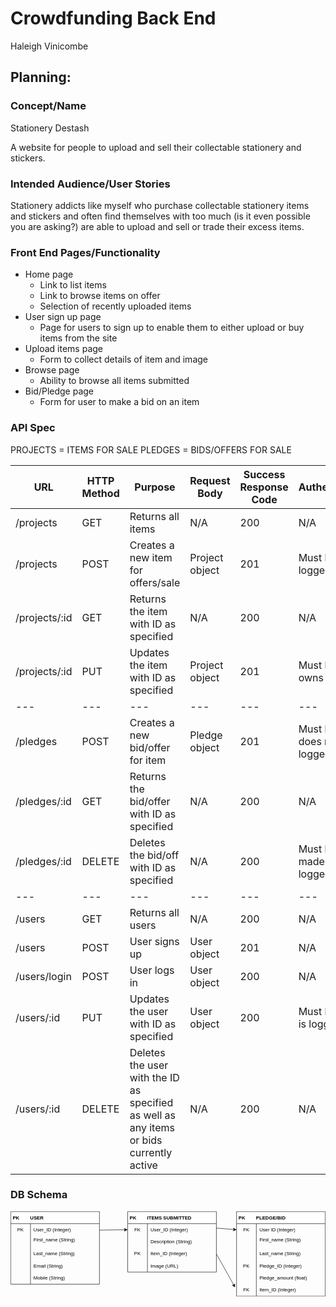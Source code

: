 # Crowdfunding Back End
Haleigh Vinicombe

## Planning:
### Concept/Name
Stationery Destash

A website for people to upload and sell their collectable stationery and stickers.

### Intended Audience/User Stories
Stationery addicts like myself who purchase collectable stationery items and stickers and often find themselves with too much (is it even possible you are asking?) are able to upload and sell or trade their excess items.

### Front End Pages/Functionality
- Home page
    - Link to list items
    - Link to browse items on offer
    - Selection of recently uploaded items
- User sign up page
    - Page for users to sign up to enable them to either upload or buy items from the site
- Upload items page
    - Form to collect details of item and image
- Browse page
    - Ability to browse all items submitted
-  Bid/Pledge page
    - Form for user to make a bid on an item 

### API Spec
PROJECTS = ITEMS FOR SALE
PLEDGES = BIDS/OFFERS FOR SALE

| URL | HTTP Method | Purpose | Request Body | Success Response Code | Authentication/Authorisation |
| --- | --- | --- | --- |--- |--- |
| /projects | GET | Returns all items | N/A | 200 | N/A |
| /projects | POST | Creates a new item for offers/sale | Project object | 201 | Must be an existing user and logged in |
| /projects/:id| GET | Returns the item with ID as specified | N/A | 200 | N/A |
| /projects/:id | PUT | Updates the item with ID as specified | Project object | 201 | Must be an existing user who owns item and logged in |
| --- | --- | --- | --- |--- |--- |
| /pledges | POST | Creates a new bid/offer for item | Pledge object | 201 | Must be an existing user who does not own the item and is logged in |
| /pledges/:id | GET | Returns the bid/offer with ID as specified | N/A | 200 | N/A |
| /pledges/:id | DELETE | Deletes the bid/off with ID as specified | N/A | 200 | Must be an existing user who made the bid/offer and is logged in |
| --- | --- | --- | --- |--- |--- |
| /users | GET | Returns all users | N/A | 200 | N/A |
| /users | POST | User signs up | User object | 201 | N/A |
| /users/login | POST | User logs in | User object | 200 | N/A |
| /users/:id | PUT | Updates the user with ID as specified | User object | 200 | Must be an existing user who is logged in or admin |
| /users/:id | DELETE | Deletes the user with the ID as specified as well as any items or bids currently active | N/A | 200 | N/A | Must be an existing user who is logged in or admin

### DB Schema
<svg xmlns="http://www.w3.org/2000/svg" xmlns:xlink="http://www.w3.org/1999/xlink" version="1.1" width="781px" viewBox="-0.5 -0.5 781 211" content="&lt;mxfile&gt;&lt;diagram id=&quot;IVtuo72F_EU9COy_PHYX&quot; name=&quot;Page-1&quot;&gt;&lt;mxGraphModel dx=&quot;1073&quot; dy=&quot;483&quot; grid=&quot;1&quot; gridSize=&quot;10&quot; guides=&quot;1&quot; tooltips=&quot;1&quot; connect=&quot;1&quot; arrows=&quot;1&quot; fold=&quot;1&quot; page=&quot;1&quot; pageScale=&quot;1&quot; pageWidth=&quot;827&quot; pageHeight=&quot;1169&quot; math=&quot;0&quot; shadow=&quot;0&quot;&gt;&lt;root&gt;&lt;mxCell id=&quot;0&quot;/&gt;&lt;mxCell id=&quot;1&quot; parent=&quot;0&quot;/&gt;&lt;mxCell id=&quot;23&quot; value=&quot; PK        ITEMS SUBMITTED&quot; style=&quot;shape=table;startSize=30;container=1;collapsible=0;childLayout=tableLayout;fixedRows=1;rowLines=0;fontStyle=1;align=left;&quot; parent=&quot;1&quot; vertex=&quot;1&quot;&gt;&lt;mxGeometry x=&quot;320&quot; y=&quot;590&quot; width=&quot;220&quot; height=&quot;150&quot; as=&quot;geometry&quot;/&gt;&lt;/mxCell&gt;&lt;mxCell id=&quot;24&quot; value=&quot;&quot; style=&quot;shape=tableRow;horizontal=0;startSize=0;swimlaneHead=0;swimlaneBody=0;top=0;left=0;bottom=0;right=0;collapsible=0;dropTarget=0;fillColor=none;points=[[0,0.5],[1,0.5]];portConstraint=eastwest;&quot; parent=&quot;23&quot; vertex=&quot;1&quot;&gt;&lt;mxGeometry y=&quot;30&quot; width=&quot;220&quot; height=&quot;30&quot; as=&quot;geometry&quot;/&gt;&lt;/mxCell&gt;&lt;mxCell id=&quot;25&quot; value=&quot;FK&quot; style=&quot;shape=partialRectangle;html=1;whiteSpace=wrap;connectable=0;fillColor=none;top=0;left=0;bottom=0;right=0;overflow=hidden;pointerEvents=1;&quot; parent=&quot;24&quot; vertex=&quot;1&quot;&gt;&lt;mxGeometry width=&quot;49&quot; height=&quot;30&quot; as=&quot;geometry&quot;&gt;&lt;mxRectangle width=&quot;49&quot; height=&quot;30&quot; as=&quot;alternateBounds&quot;/&gt;&lt;/mxGeometry&gt;&lt;/mxCell&gt;&lt;mxCell id=&quot;26&quot; value=&quot;User_ID (Integer)&quot; style=&quot;shape=partialRectangle;html=1;whiteSpace=wrap;connectable=0;fillColor=none;top=0;left=0;bottom=0;right=0;align=left;spacingLeft=6;overflow=hidden;&quot; parent=&quot;24&quot; vertex=&quot;1&quot;&gt;&lt;mxGeometry x=&quot;49&quot; width=&quot;171&quot; height=&quot;30&quot; as=&quot;geometry&quot;&gt;&lt;mxRectangle width=&quot;171&quot; height=&quot;30&quot; as=&quot;alternateBounds&quot;/&gt;&lt;/mxGeometry&gt;&lt;/mxCell&gt;&lt;mxCell id=&quot;27&quot; value=&quot;&quot; style=&quot;shape=tableRow;horizontal=0;startSize=0;swimlaneHead=0;swimlaneBody=0;top=0;left=0;bottom=0;right=0;collapsible=0;dropTarget=0;fillColor=none;points=[[0,0.5],[1,0.5]];portConstraint=eastwest;&quot; parent=&quot;23&quot; vertex=&quot;1&quot;&gt;&lt;mxGeometry y=&quot;60&quot; width=&quot;220&quot; height=&quot;30&quot; as=&quot;geometry&quot;/&gt;&lt;/mxCell&gt;&lt;mxCell id=&quot;28&quot; value=&quot;&quot; style=&quot;shape=partialRectangle;html=1;whiteSpace=wrap;connectable=0;fillColor=none;top=0;left=0;bottom=0;right=0;overflow=hidden;&quot; parent=&quot;27&quot; vertex=&quot;1&quot;&gt;&lt;mxGeometry width=&quot;49&quot; height=&quot;30&quot; as=&quot;geometry&quot;&gt;&lt;mxRectangle width=&quot;49&quot; height=&quot;30&quot; as=&quot;alternateBounds&quot;/&gt;&lt;/mxGeometry&gt;&lt;/mxCell&gt;&lt;mxCell id=&quot;29&quot; value=&quot;Description (String)&quot; style=&quot;shape=partialRectangle;html=1;whiteSpace=wrap;connectable=0;fillColor=none;top=0;left=0;bottom=0;right=0;align=left;spacingLeft=6;overflow=hidden;&quot; parent=&quot;27&quot; vertex=&quot;1&quot;&gt;&lt;mxGeometry x=&quot;49&quot; width=&quot;171&quot; height=&quot;30&quot; as=&quot;geometry&quot;&gt;&lt;mxRectangle width=&quot;171&quot; height=&quot;30&quot; as=&quot;alternateBounds&quot;/&gt;&lt;/mxGeometry&gt;&lt;/mxCell&gt;&lt;mxCell id=&quot;30&quot; value=&quot;&quot; style=&quot;shape=tableRow;horizontal=0;startSize=0;swimlaneHead=0;swimlaneBody=0;top=0;left=0;bottom=0;right=0;collapsible=0;dropTarget=0;fillColor=none;points=[[0,0.5],[1,0.5]];portConstraint=eastwest;&quot; parent=&quot;23&quot; vertex=&quot;1&quot;&gt;&lt;mxGeometry y=&quot;90&quot; width=&quot;220&quot; height=&quot;30&quot; as=&quot;geometry&quot;/&gt;&lt;/mxCell&gt;&lt;mxCell id=&quot;31&quot; value=&quot;PK&quot; style=&quot;shape=partialRectangle;html=1;whiteSpace=wrap;connectable=0;fillColor=none;top=0;left=0;bottom=0;right=0;overflow=hidden;&quot; parent=&quot;30&quot; vertex=&quot;1&quot;&gt;&lt;mxGeometry width=&quot;49&quot; height=&quot;30&quot; as=&quot;geometry&quot;&gt;&lt;mxRectangle width=&quot;49&quot; height=&quot;30&quot; as=&quot;alternateBounds&quot;/&gt;&lt;/mxGeometry&gt;&lt;/mxCell&gt;&lt;mxCell id=&quot;32&quot; value=&quot;Item_ID (Integer)&quot; style=&quot;shape=partialRectangle;html=1;whiteSpace=wrap;connectable=0;fillColor=none;top=0;left=0;bottom=0;right=0;align=left;spacingLeft=6;overflow=hidden;&quot; parent=&quot;30&quot; vertex=&quot;1&quot;&gt;&lt;mxGeometry x=&quot;49&quot; width=&quot;171&quot; height=&quot;30&quot; as=&quot;geometry&quot;&gt;&lt;mxRectangle width=&quot;171&quot; height=&quot;30&quot; as=&quot;alternateBounds&quot;/&gt;&lt;/mxGeometry&gt;&lt;/mxCell&gt;&lt;mxCell id=&quot;33&quot; style=&quot;shape=tableRow;horizontal=0;startSize=0;swimlaneHead=0;swimlaneBody=0;top=0;left=0;bottom=0;right=0;collapsible=0;dropTarget=0;fillColor=none;points=[[0,0.5],[1,0.5]];portConstraint=eastwest;&quot; parent=&quot;23&quot; vertex=&quot;1&quot;&gt;&lt;mxGeometry y=&quot;120&quot; width=&quot;220&quot; height=&quot;30&quot; as=&quot;geometry&quot;/&gt;&lt;/mxCell&gt;&lt;mxCell id=&quot;34&quot; style=&quot;shape=partialRectangle;html=1;whiteSpace=wrap;connectable=0;fillColor=none;top=0;left=0;bottom=0;right=0;overflow=hidden;&quot; parent=&quot;33&quot; vertex=&quot;1&quot;&gt;&lt;mxGeometry width=&quot;49&quot; height=&quot;30&quot; as=&quot;geometry&quot;&gt;&lt;mxRectangle width=&quot;49&quot; height=&quot;30&quot; as=&quot;alternateBounds&quot;/&gt;&lt;/mxGeometry&gt;&lt;/mxCell&gt;&lt;mxCell id=&quot;35&quot; value=&quot;Image (URL)&quot; style=&quot;shape=partialRectangle;html=1;whiteSpace=wrap;connectable=0;fillColor=none;top=0;left=0;bottom=0;right=0;align=left;spacingLeft=6;overflow=hidden;&quot; parent=&quot;33&quot; vertex=&quot;1&quot;&gt;&lt;mxGeometry x=&quot;49&quot; width=&quot;171&quot; height=&quot;30&quot; as=&quot;geometry&quot;&gt;&lt;mxRectangle width=&quot;171&quot; height=&quot;30&quot; as=&quot;alternateBounds&quot;/&gt;&lt;/mxGeometry&gt;&lt;/mxCell&gt;&lt;mxCell id=&quot;39&quot; value=&quot; PK        USER&quot; style=&quot;shape=table;startSize=30;container=1;collapsible=0;childLayout=tableLayout;fixedRows=1;rowLines=0;fontStyle=1;align=left;&quot; parent=&quot;1&quot; vertex=&quot;1&quot;&gt;&lt;mxGeometry x=&quot;30&quot; y=&quot;590&quot; width=&quot;220&quot; height=&quot;180&quot; as=&quot;geometry&quot;/&gt;&lt;/mxCell&gt;&lt;mxCell id=&quot;40&quot; value=&quot;&quot; style=&quot;shape=tableRow;horizontal=0;startSize=0;swimlaneHead=0;swimlaneBody=0;top=0;left=0;bottom=0;right=0;collapsible=0;dropTarget=0;fillColor=none;points=[[0,0.5],[1,0.5]];portConstraint=eastwest;&quot; parent=&quot;39&quot; vertex=&quot;1&quot;&gt;&lt;mxGeometry y=&quot;30&quot; width=&quot;220&quot; height=&quot;30&quot; as=&quot;geometry&quot;/&gt;&lt;/mxCell&gt;&lt;mxCell id=&quot;41&quot; value=&quot;PK&quot; style=&quot;shape=partialRectangle;html=1;whiteSpace=wrap;connectable=0;fillColor=none;top=0;left=0;bottom=0;right=0;overflow=hidden;pointerEvents=1;&quot; parent=&quot;40&quot; vertex=&quot;1&quot;&gt;&lt;mxGeometry width=&quot;49&quot; height=&quot;30&quot; as=&quot;geometry&quot;&gt;&lt;mxRectangle width=&quot;49&quot; height=&quot;30&quot; as=&quot;alternateBounds&quot;/&gt;&lt;/mxGeometry&gt;&lt;/mxCell&gt;&lt;mxCell id=&quot;42&quot; value=&quot;User_ID (Integer)&quot; style=&quot;shape=partialRectangle;html=1;whiteSpace=wrap;connectable=0;fillColor=none;top=0;left=0;bottom=0;right=0;align=left;spacingLeft=6;overflow=hidden;&quot; parent=&quot;40&quot; vertex=&quot;1&quot;&gt;&lt;mxGeometry x=&quot;49&quot; width=&quot;171&quot; height=&quot;30&quot; as=&quot;geometry&quot;&gt;&lt;mxRectangle width=&quot;171&quot; height=&quot;30&quot; as=&quot;alternateBounds&quot;/&gt;&lt;/mxGeometry&gt;&lt;/mxCell&gt;&lt;mxCell id=&quot;43&quot; value=&quot;&quot; style=&quot;shape=tableRow;horizontal=0;startSize=0;swimlaneHead=0;swimlaneBody=0;top=0;left=0;bottom=0;right=0;collapsible=0;dropTarget=0;fillColor=none;points=[[0,0.5],[1,0.5]];portConstraint=eastwest;&quot; parent=&quot;39&quot; vertex=&quot;1&quot;&gt;&lt;mxGeometry y=&quot;60&quot; width=&quot;220&quot; height=&quot;30&quot; as=&quot;geometry&quot;/&gt;&lt;/mxCell&gt;&lt;mxCell id=&quot;44&quot; value=&quot;&quot; style=&quot;shape=partialRectangle;html=1;whiteSpace=wrap;connectable=0;fillColor=none;top=0;left=0;bottom=0;right=0;overflow=hidden;&quot; parent=&quot;43&quot; vertex=&quot;1&quot;&gt;&lt;mxGeometry width=&quot;49&quot; height=&quot;30&quot; as=&quot;geometry&quot;&gt;&lt;mxRectangle width=&quot;49&quot; height=&quot;30&quot; as=&quot;alternateBounds&quot;/&gt;&lt;/mxGeometry&gt;&lt;/mxCell&gt;&lt;mxCell id=&quot;45&quot; value=&quot;First_name (String)&amp;lt;span style=&amp;quot;white-space: pre;&amp;quot;&amp;gt;&amp;#9;&amp;lt;/span&amp;gt;&amp;lt;span style=&amp;quot;white-space: pre;&amp;quot;&amp;gt;&amp;#9;&amp;lt;span style=&amp;quot;white-space: pre;&amp;quot;&amp;gt;&amp;#9;&amp;lt;/span&amp;gt;&amp;lt;/span&amp;gt;&quot; style=&quot;shape=partialRectangle;html=1;whiteSpace=wrap;connectable=0;fillColor=none;top=0;left=0;bottom=0;right=0;align=left;spacingLeft=6;overflow=hidden;&quot; parent=&quot;43&quot; vertex=&quot;1&quot;&gt;&lt;mxGeometry x=&quot;49&quot; width=&quot;171&quot; height=&quot;30&quot; as=&quot;geometry&quot;&gt;&lt;mxRectangle width=&quot;171&quot; height=&quot;30&quot; as=&quot;alternateBounds&quot;/&gt;&lt;/mxGeometry&gt;&lt;/mxCell&gt;&lt;mxCell id=&quot;46&quot; value=&quot;&quot; style=&quot;shape=tableRow;horizontal=0;startSize=0;swimlaneHead=0;swimlaneBody=0;top=0;left=0;bottom=0;right=0;collapsible=0;dropTarget=0;fillColor=none;points=[[0,0.5],[1,0.5]];portConstraint=eastwest;&quot; parent=&quot;39&quot; vertex=&quot;1&quot;&gt;&lt;mxGeometry y=&quot;90&quot; width=&quot;220&quot; height=&quot;30&quot; as=&quot;geometry&quot;/&gt;&lt;/mxCell&gt;&lt;mxCell id=&quot;47&quot; value=&quot;&quot; style=&quot;shape=partialRectangle;html=1;whiteSpace=wrap;connectable=0;fillColor=none;top=0;left=0;bottom=0;right=0;overflow=hidden;&quot; parent=&quot;46&quot; vertex=&quot;1&quot;&gt;&lt;mxGeometry width=&quot;49&quot; height=&quot;30&quot; as=&quot;geometry&quot;&gt;&lt;mxRectangle width=&quot;49&quot; height=&quot;30&quot; as=&quot;alternateBounds&quot;/&gt;&lt;/mxGeometry&gt;&lt;/mxCell&gt;&lt;mxCell id=&quot;48&quot; value=&quot;Last_name (String)&amp;lt;span style=&amp;quot;white-space: pre;&amp;quot;&amp;gt;&amp;#9;&amp;lt;/span&amp;gt;&quot; style=&quot;shape=partialRectangle;html=1;whiteSpace=wrap;connectable=0;fillColor=none;top=0;left=0;bottom=0;right=0;align=left;spacingLeft=6;overflow=hidden;&quot; parent=&quot;46&quot; vertex=&quot;1&quot;&gt;&lt;mxGeometry x=&quot;49&quot; width=&quot;171&quot; height=&quot;30&quot; as=&quot;geometry&quot;&gt;&lt;mxRectangle width=&quot;171&quot; height=&quot;30&quot; as=&quot;alternateBounds&quot;/&gt;&lt;/mxGeometry&gt;&lt;/mxCell&gt;&lt;mxCell id=&quot;49&quot; style=&quot;shape=tableRow;horizontal=0;startSize=0;swimlaneHead=0;swimlaneBody=0;top=0;left=0;bottom=0;right=0;collapsible=0;dropTarget=0;fillColor=none;points=[[0,0.5],[1,0.5]];portConstraint=eastwest;&quot; parent=&quot;39&quot; vertex=&quot;1&quot;&gt;&lt;mxGeometry y=&quot;120&quot; width=&quot;220&quot; height=&quot;30&quot; as=&quot;geometry&quot;/&gt;&lt;/mxCell&gt;&lt;mxCell id=&quot;50&quot; style=&quot;shape=partialRectangle;html=1;whiteSpace=wrap;connectable=0;fillColor=none;top=0;left=0;bottom=0;right=0;overflow=hidden;&quot; parent=&quot;49&quot; vertex=&quot;1&quot;&gt;&lt;mxGeometry width=&quot;49&quot; height=&quot;30&quot; as=&quot;geometry&quot;&gt;&lt;mxRectangle width=&quot;49&quot; height=&quot;30&quot; as=&quot;alternateBounds&quot;/&gt;&lt;/mxGeometry&gt;&lt;/mxCell&gt;&lt;mxCell id=&quot;51&quot; value=&quot;Email (String)&quot; style=&quot;shape=partialRectangle;html=1;whiteSpace=wrap;connectable=0;fillColor=none;top=0;left=0;bottom=0;right=0;align=left;spacingLeft=6;overflow=hidden;&quot; parent=&quot;49&quot; vertex=&quot;1&quot;&gt;&lt;mxGeometry x=&quot;49&quot; width=&quot;171&quot; height=&quot;30&quot; as=&quot;geometry&quot;&gt;&lt;mxRectangle width=&quot;171&quot; height=&quot;30&quot; as=&quot;alternateBounds&quot;/&gt;&lt;/mxGeometry&gt;&lt;/mxCell&gt;&lt;mxCell id=&quot;52&quot; style=&quot;shape=tableRow;horizontal=0;startSize=0;swimlaneHead=0;swimlaneBody=0;top=0;left=0;bottom=0;right=0;collapsible=0;dropTarget=0;fillColor=none;points=[[0,0.5],[1,0.5]];portConstraint=eastwest;&quot; parent=&quot;39&quot; vertex=&quot;1&quot;&gt;&lt;mxGeometry y=&quot;150&quot; width=&quot;220&quot; height=&quot;30&quot; as=&quot;geometry&quot;/&gt;&lt;/mxCell&gt;&lt;mxCell id=&quot;53&quot; style=&quot;shape=partialRectangle;html=1;whiteSpace=wrap;connectable=0;fillColor=none;top=0;left=0;bottom=0;right=0;overflow=hidden;&quot; parent=&quot;52&quot; vertex=&quot;1&quot;&gt;&lt;mxGeometry width=&quot;49&quot; height=&quot;30&quot; as=&quot;geometry&quot;&gt;&lt;mxRectangle width=&quot;49&quot; height=&quot;30&quot; as=&quot;alternateBounds&quot;/&gt;&lt;/mxGeometry&gt;&lt;/mxCell&gt;&lt;mxCell id=&quot;54&quot; value=&quot;Mobile (String)&quot; style=&quot;shape=partialRectangle;html=1;whiteSpace=wrap;connectable=0;fillColor=none;top=0;left=0;bottom=0;right=0;align=left;spacingLeft=6;overflow=hidden;&quot; parent=&quot;52&quot; vertex=&quot;1&quot;&gt;&lt;mxGeometry x=&quot;49&quot; width=&quot;171&quot; height=&quot;30&quot; as=&quot;geometry&quot;&gt;&lt;mxRectangle width=&quot;171&quot; height=&quot;30&quot; as=&quot;alternateBounds&quot;/&gt;&lt;/mxGeometry&gt;&lt;/mxCell&gt;&lt;mxCell id=&quot;58&quot; value=&quot; PK        PLEDGE/BID&quot; style=&quot;shape=table;startSize=30;container=1;collapsible=0;childLayout=tableLayout;fixedRows=1;rowLines=0;fontStyle=1;align=left;&quot; parent=&quot;1&quot; vertex=&quot;1&quot;&gt;&lt;mxGeometry x=&quot;590&quot; y=&quot;590&quot; width=&quot;220&quot; height=&quot;210&quot; as=&quot;geometry&quot;/&gt;&lt;/mxCell&gt;&lt;mxCell id=&quot;59&quot; value=&quot;&quot; style=&quot;shape=tableRow;horizontal=0;startSize=0;swimlaneHead=0;swimlaneBody=0;top=0;left=0;bottom=0;right=0;collapsible=0;dropTarget=0;fillColor=none;points=[[0,0.5],[1,0.5]];portConstraint=eastwest;&quot; parent=&quot;58&quot; vertex=&quot;1&quot;&gt;&lt;mxGeometry y=&quot;30&quot; width=&quot;220&quot; height=&quot;30&quot; as=&quot;geometry&quot;/&gt;&lt;/mxCell&gt;&lt;mxCell id=&quot;60&quot; value=&quot;FK&quot; style=&quot;shape=partialRectangle;html=1;whiteSpace=wrap;connectable=0;fillColor=none;top=0;left=0;bottom=0;right=0;overflow=hidden;pointerEvents=1;&quot; parent=&quot;59&quot; vertex=&quot;1&quot;&gt;&lt;mxGeometry width=&quot;49&quot; height=&quot;30&quot; as=&quot;geometry&quot;&gt;&lt;mxRectangle width=&quot;49&quot; height=&quot;30&quot; as=&quot;alternateBounds&quot;/&gt;&lt;/mxGeometry&gt;&lt;/mxCell&gt;&lt;mxCell id=&quot;61&quot; value=&quot;User ID (Integer)&quot; style=&quot;shape=partialRectangle;html=1;whiteSpace=wrap;connectable=0;fillColor=none;top=0;left=0;bottom=0;right=0;align=left;spacingLeft=6;overflow=hidden;&quot; parent=&quot;59&quot; vertex=&quot;1&quot;&gt;&lt;mxGeometry x=&quot;49&quot; width=&quot;171&quot; height=&quot;30&quot; as=&quot;geometry&quot;&gt;&lt;mxRectangle width=&quot;171&quot; height=&quot;30&quot; as=&quot;alternateBounds&quot;/&gt;&lt;/mxGeometry&gt;&lt;/mxCell&gt;&lt;mxCell id=&quot;62&quot; value=&quot;&quot; style=&quot;shape=tableRow;horizontal=0;startSize=0;swimlaneHead=0;swimlaneBody=0;top=0;left=0;bottom=0;right=0;collapsible=0;dropTarget=0;fillColor=none;points=[[0,0.5],[1,0.5]];portConstraint=eastwest;&quot; parent=&quot;58&quot; vertex=&quot;1&quot;&gt;&lt;mxGeometry y=&quot;60&quot; width=&quot;220&quot; height=&quot;30&quot; as=&quot;geometry&quot;/&gt;&lt;/mxCell&gt;&lt;mxCell id=&quot;63&quot; value=&quot;&quot; style=&quot;shape=partialRectangle;html=1;whiteSpace=wrap;connectable=0;fillColor=none;top=0;left=0;bottom=0;right=0;overflow=hidden;&quot; parent=&quot;62&quot; vertex=&quot;1&quot;&gt;&lt;mxGeometry width=&quot;49&quot; height=&quot;30&quot; as=&quot;geometry&quot;&gt;&lt;mxRectangle width=&quot;49&quot; height=&quot;30&quot; as=&quot;alternateBounds&quot;/&gt;&lt;/mxGeometry&gt;&lt;/mxCell&gt;&lt;mxCell id=&quot;64&quot; value=&quot;First_name (String)&amp;lt;span style=&amp;quot;white-space: pre;&amp;quot;&amp;gt;&amp;#9;&amp;lt;/span&amp;gt;&amp;lt;span style=&amp;quot;white-space: pre;&amp;quot;&amp;gt;&amp;#9;&amp;lt;span style=&amp;quot;white-space: pre;&amp;quot;&amp;gt;&amp;#9;&amp;lt;/span&amp;gt;&amp;lt;/span&amp;gt;&quot; style=&quot;shape=partialRectangle;html=1;whiteSpace=wrap;connectable=0;fillColor=none;top=0;left=0;bottom=0;right=0;align=left;spacingLeft=6;overflow=hidden;&quot; parent=&quot;62&quot; vertex=&quot;1&quot;&gt;&lt;mxGeometry x=&quot;49&quot; width=&quot;171&quot; height=&quot;30&quot; as=&quot;geometry&quot;&gt;&lt;mxRectangle width=&quot;171&quot; height=&quot;30&quot; as=&quot;alternateBounds&quot;/&gt;&lt;/mxGeometry&gt;&lt;/mxCell&gt;&lt;mxCell id=&quot;65&quot; value=&quot;&quot; style=&quot;shape=tableRow;horizontal=0;startSize=0;swimlaneHead=0;swimlaneBody=0;top=0;left=0;bottom=0;right=0;collapsible=0;dropTarget=0;fillColor=none;points=[[0,0.5],[1,0.5]];portConstraint=eastwest;&quot; parent=&quot;58&quot; vertex=&quot;1&quot;&gt;&lt;mxGeometry y=&quot;90&quot; width=&quot;220&quot; height=&quot;30&quot; as=&quot;geometry&quot;/&gt;&lt;/mxCell&gt;&lt;mxCell id=&quot;66&quot; value=&quot;&quot; style=&quot;shape=partialRectangle;html=1;whiteSpace=wrap;connectable=0;fillColor=none;top=0;left=0;bottom=0;right=0;overflow=hidden;&quot; parent=&quot;65&quot; vertex=&quot;1&quot;&gt;&lt;mxGeometry width=&quot;49&quot; height=&quot;30&quot; as=&quot;geometry&quot;&gt;&lt;mxRectangle width=&quot;49&quot; height=&quot;30&quot; as=&quot;alternateBounds&quot;/&gt;&lt;/mxGeometry&gt;&lt;/mxCell&gt;&lt;mxCell id=&quot;67&quot; value=&quot;Last_name (String)&amp;lt;span style=&amp;quot;white-space: pre;&amp;quot;&amp;gt;&amp;#9;&amp;lt;/span&amp;gt;&quot; style=&quot;shape=partialRectangle;html=1;whiteSpace=wrap;connectable=0;fillColor=none;top=0;left=0;bottom=0;right=0;align=left;spacingLeft=6;overflow=hidden;&quot; parent=&quot;65&quot; vertex=&quot;1&quot;&gt;&lt;mxGeometry x=&quot;49&quot; width=&quot;171&quot; height=&quot;30&quot; as=&quot;geometry&quot;&gt;&lt;mxRectangle width=&quot;171&quot; height=&quot;30&quot; as=&quot;alternateBounds&quot;/&gt;&lt;/mxGeometry&gt;&lt;/mxCell&gt;&lt;mxCell id=&quot;68&quot; style=&quot;shape=tableRow;horizontal=0;startSize=0;swimlaneHead=0;swimlaneBody=0;top=0;left=0;bottom=0;right=0;collapsible=0;dropTarget=0;fillColor=none;points=[[0,0.5],[1,0.5]];portConstraint=eastwest;&quot; parent=&quot;58&quot; vertex=&quot;1&quot;&gt;&lt;mxGeometry y=&quot;120&quot; width=&quot;220&quot; height=&quot;30&quot; as=&quot;geometry&quot;/&gt;&lt;/mxCell&gt;&lt;mxCell id=&quot;69&quot; value=&quot;PK&quot; style=&quot;shape=partialRectangle;html=1;whiteSpace=wrap;connectable=0;fillColor=none;top=0;left=0;bottom=0;right=0;overflow=hidden;&quot; parent=&quot;68&quot; vertex=&quot;1&quot;&gt;&lt;mxGeometry width=&quot;49&quot; height=&quot;30&quot; as=&quot;geometry&quot;&gt;&lt;mxRectangle width=&quot;49&quot; height=&quot;30&quot; as=&quot;alternateBounds&quot;/&gt;&lt;/mxGeometry&gt;&lt;/mxCell&gt;&lt;mxCell id=&quot;70&quot; value=&quot;Pledge_ID (Integer)&quot; style=&quot;shape=partialRectangle;html=1;whiteSpace=wrap;connectable=0;fillColor=none;top=0;left=0;bottom=0;right=0;align=left;spacingLeft=6;overflow=hidden;&quot; parent=&quot;68&quot; vertex=&quot;1&quot;&gt;&lt;mxGeometry x=&quot;49&quot; width=&quot;171&quot; height=&quot;30&quot; as=&quot;geometry&quot;&gt;&lt;mxRectangle width=&quot;171&quot; height=&quot;30&quot; as=&quot;alternateBounds&quot;/&gt;&lt;/mxGeometry&gt;&lt;/mxCell&gt;&lt;mxCell id=&quot;71&quot; style=&quot;shape=tableRow;horizontal=0;startSize=0;swimlaneHead=0;swimlaneBody=0;top=0;left=0;bottom=0;right=0;collapsible=0;dropTarget=0;fillColor=none;points=[[0,0.5],[1,0.5]];portConstraint=eastwest;&quot; parent=&quot;58&quot; vertex=&quot;1&quot;&gt;&lt;mxGeometry y=&quot;150&quot; width=&quot;220&quot; height=&quot;30&quot; as=&quot;geometry&quot;/&gt;&lt;/mxCell&gt;&lt;mxCell id=&quot;72&quot; style=&quot;shape=partialRectangle;html=1;whiteSpace=wrap;connectable=0;fillColor=none;top=0;left=0;bottom=0;right=0;overflow=hidden;&quot; parent=&quot;71&quot; vertex=&quot;1&quot;&gt;&lt;mxGeometry width=&quot;49&quot; height=&quot;30&quot; as=&quot;geometry&quot;&gt;&lt;mxRectangle width=&quot;49&quot; height=&quot;30&quot; as=&quot;alternateBounds&quot;/&gt;&lt;/mxGeometry&gt;&lt;/mxCell&gt;&lt;mxCell id=&quot;73&quot; value=&quot;Pledge_amount (float)&quot; style=&quot;shape=partialRectangle;html=1;whiteSpace=wrap;connectable=0;fillColor=none;top=0;left=0;bottom=0;right=0;align=left;spacingLeft=6;overflow=hidden;&quot; parent=&quot;71&quot; vertex=&quot;1&quot;&gt;&lt;mxGeometry x=&quot;49&quot; width=&quot;171&quot; height=&quot;30&quot; as=&quot;geometry&quot;&gt;&lt;mxRectangle width=&quot;171&quot; height=&quot;30&quot; as=&quot;alternateBounds&quot;/&gt;&lt;/mxGeometry&gt;&lt;/mxCell&gt;&lt;mxCell id=&quot;74&quot; style=&quot;shape=tableRow;horizontal=0;startSize=0;swimlaneHead=0;swimlaneBody=0;top=0;left=0;bottom=0;right=0;collapsible=0;dropTarget=0;fillColor=none;points=[[0,0.5],[1,0.5]];portConstraint=eastwest;&quot; parent=&quot;58&quot; vertex=&quot;1&quot;&gt;&lt;mxGeometry y=&quot;180&quot; width=&quot;220&quot; height=&quot;30&quot; as=&quot;geometry&quot;/&gt;&lt;/mxCell&gt;&lt;mxCell id=&quot;75&quot; value=&quot;FK&quot; style=&quot;shape=partialRectangle;html=1;whiteSpace=wrap;connectable=0;fillColor=none;top=0;left=0;bottom=0;right=0;overflow=hidden;&quot; parent=&quot;74&quot; vertex=&quot;1&quot;&gt;&lt;mxGeometry width=&quot;49&quot; height=&quot;30&quot; as=&quot;geometry&quot;&gt;&lt;mxRectangle width=&quot;49&quot; height=&quot;30&quot; as=&quot;alternateBounds&quot;/&gt;&lt;/mxGeometry&gt;&lt;/mxCell&gt;&lt;mxCell id=&quot;76&quot; value=&quot;Item_ID (Integer)&quot; style=&quot;shape=partialRectangle;html=1;whiteSpace=wrap;connectable=0;fillColor=none;top=0;left=0;bottom=0;right=0;align=left;spacingLeft=6;overflow=hidden;&quot; parent=&quot;74&quot; vertex=&quot;1&quot;&gt;&lt;mxGeometry x=&quot;49&quot; width=&quot;171&quot; height=&quot;30&quot; as=&quot;geometry&quot;&gt;&lt;mxRectangle width=&quot;171&quot; height=&quot;30&quot; as=&quot;alternateBounds&quot;/&gt;&lt;/mxGeometry&gt;&lt;/mxCell&gt;&lt;mxCell id=&quot;77&quot; value=&quot;&quot; style=&quot;endArrow=classic;html=1;entryX=0;entryY=0.5;entryDx=0;entryDy=0;&quot; parent=&quot;1&quot; target=&quot;24&quot; edge=&quot;1&quot;&gt;&lt;mxGeometry width=&quot;50&quot; height=&quot;50&quot; relative=&quot;1&quot; as=&quot;geometry&quot;&gt;&lt;mxPoint x=&quot;250&quot; y=&quot;636&quot; as=&quot;sourcePoint&quot;/&gt;&lt;mxPoint x=&quot;310&quot; y=&quot;636&quot; as=&quot;targetPoint&quot;/&gt;&lt;/mxGeometry&gt;&lt;/mxCell&gt;&lt;mxCell id=&quot;80&quot; value=&quot;&quot; style=&quot;endArrow=classic;html=1;entryX=0;entryY=0.5;entryDx=0;entryDy=0;&quot; parent=&quot;1&quot; target=&quot;59&quot; edge=&quot;1&quot;&gt;&lt;mxGeometry width=&quot;50&quot; height=&quot;50&quot; relative=&quot;1&quot; as=&quot;geometry&quot;&gt;&lt;mxPoint x=&quot;540&quot; y=&quot;631&quot; as=&quot;sourcePoint&quot;/&gt;&lt;mxPoint x=&quot;580&quot; y=&quot;630&quot; as=&quot;targetPoint&quot;/&gt;&lt;/mxGeometry&gt;&lt;/mxCell&gt;&lt;mxCell id=&quot;82&quot; value=&quot;&quot; style=&quot;endArrow=classic;html=1;exitX=1;exitY=0.5;exitDx=0;exitDy=0;entryX=-0.017;entryY=0.26;entryDx=0;entryDy=0;entryPerimeter=0;&quot; parent=&quot;1&quot; source=&quot;30&quot; target=&quot;74&quot; edge=&quot;1&quot;&gt;&lt;mxGeometry width=&quot;50&quot; height=&quot;50&quot; relative=&quot;1&quot; as=&quot;geometry&quot;&gt;&lt;mxPoint x=&quot;490&quot; y=&quot;820&quot; as=&quot;sourcePoint&quot;/&gt;&lt;mxPoint x=&quot;540&quot; y=&quot;770&quot; as=&quot;targetPoint&quot;/&gt;&lt;/mxGeometry&gt;&lt;/mxCell&gt;&lt;/root&gt;&lt;/mxGraphModel&gt;&lt;/diagram&gt;&lt;/mxfile&gt;" onclick="(function(svg){var src=window.event.target||window.event.srcElement;while (src!=null&amp;&amp;src.nodeName.toLowerCase()!='a'){src=src.parentNode;}if(src==null){if(svg.wnd!=null&amp;&amp;!svg.wnd.closed){svg.wnd.focus();}else{var r=function(evt){if(evt.data=='ready'&amp;&amp;evt.source==svg.wnd){svg.wnd.postMessage(decodeURIComponent(svg.getAttribute('content')),'*');window.removeEventListener('message',r);}};window.addEventListener('message',r);svg.wnd=window.open('https://viewer.diagrams.net/?client=1&amp;page=0&amp;edit=_blank');}}})(this);" style="cursor:pointer;max-width:100%;max-height:211px;"><defs/><g><path d="M 290 30 L 290 0 L 510 0 L 510 30" fill="rgb(255, 255, 255)" stroke="rgb(0, 0, 0)" stroke-miterlimit="10" pointer-events="all"/><path d="M 290 30 L 290 150 L 510 150 L 510 30" fill="none" stroke="rgb(0, 0, 0)" stroke-miterlimit="10" pointer-events="none"/><path d="M 290 30 L 510 30" fill="none" stroke="rgb(0, 0, 0)" stroke-miterlimit="10" pointer-events="none"/><path d="M 339 30 L 339 60 L 339 90 L 339 120 L 339 150" fill="none" stroke="rgb(0, 0, 0)" stroke-miterlimit="10" pointer-events="none"/><g fill="rgb(0, 0, 0)" font-family="Helvetica" font-weight="bold" pointer-events="none" font-size="12px"><text x="291.5" y="19.5"> PK        ITEMS SUBMITTED</text></g><path d="M 290 30 M 339 30 M 339 60 M 290 60" fill="none" stroke="rgb(0, 0, 0)" stroke-linecap="square" stroke-miterlimit="10" pointer-events="none"/><g transform="translate(-0.5 -0.5)"><switch><foreignObject pointer-events="none" width="100%" height="100%" requiredFeatures="http://www.w3.org/TR/SVG11/feature#Extensibility" style="overflow: visible; text-align: left;"><div xmlns="http://www.w3.org/1999/xhtml" style="display: flex; align-items: unsafe center; justify-content: unsafe center; width: 47px; height: 1px; padding-top: 45px; margin-left: 291px;"><div data-drawio-colors="color: rgb(0, 0, 0); " style="box-sizing: border-box; font-size: 0px; text-align: center; max-height: 26px; overflow: hidden;"><div style="display: inline-block; font-size: 12px; font-family: Helvetica; color: rgb(0, 0, 0); line-height: 1.2; pointer-events: none; white-space: normal; overflow-wrap: normal;">FK</div></div></div></foreignObject><text x="315" y="49" fill="rgb(0, 0, 0)" font-family="Helvetica" font-size="12px" text-anchor="middle">FK</text></switch></g><path d="M 339 30 M 510 30 M 510 60 M 339 60" fill="none" stroke="rgb(0, 0, 0)" stroke-linecap="square" stroke-miterlimit="10" pointer-events="none"/><g transform="translate(-0.5 -0.5)"><switch><foreignObject pointer-events="none" width="100%" height="100%" requiredFeatures="http://www.w3.org/TR/SVG11/feature#Extensibility" style="overflow: visible; text-align: left;"><div xmlns="http://www.w3.org/1999/xhtml" style="display: flex; align-items: unsafe center; justify-content: unsafe flex-start; width: 163px; height: 1px; padding-top: 45px; margin-left: 347px;"><div data-drawio-colors="color: rgb(0, 0, 0); " style="box-sizing: border-box; font-size: 0px; text-align: left; max-height: 26px; overflow: hidden;"><div style="display: inline-block; font-size: 12px; font-family: Helvetica; color: rgb(0, 0, 0); line-height: 1.2; pointer-events: none; white-space: normal; overflow-wrap: normal;">User_ID (Integer)</div></div></div></foreignObject><text x="347" y="49" fill="rgb(0, 0, 0)" font-family="Helvetica" font-size="12px">User_ID (Integer)</text></switch></g><path d="M 290 60 M 339 60 M 339 90 M 290 90" fill="none" stroke="rgb(0, 0, 0)" stroke-linecap="square" stroke-miterlimit="10" pointer-events="none"/><path d="M 339 60 M 510 60 M 510 90 M 339 90" fill="none" stroke="rgb(0, 0, 0)" stroke-linecap="square" stroke-miterlimit="10" pointer-events="none"/><g transform="translate(-0.5 -0.5)"><switch><foreignObject pointer-events="none" width="100%" height="100%" requiredFeatures="http://www.w3.org/TR/SVG11/feature#Extensibility" style="overflow: visible; text-align: left;"><div xmlns="http://www.w3.org/1999/xhtml" style="display: flex; align-items: unsafe center; justify-content: unsafe flex-start; width: 163px; height: 1px; padding-top: 75px; margin-left: 347px;"><div data-drawio-colors="color: rgb(0, 0, 0); " style="box-sizing: border-box; font-size: 0px; text-align: left; max-height: 26px; overflow: hidden;"><div style="display: inline-block; font-size: 12px; font-family: Helvetica; color: rgb(0, 0, 0); line-height: 1.2; pointer-events: none; white-space: normal; overflow-wrap: normal;">Description (String)</div></div></div></foreignObject><text x="347" y="79" fill="rgb(0, 0, 0)" font-family="Helvetica" font-size="12px">Description (String)</text></switch></g><path d="M 290 90 M 339 90 M 339 120 M 290 120" fill="none" stroke="rgb(0, 0, 0)" stroke-linecap="square" stroke-miterlimit="10" pointer-events="none"/><g transform="translate(-0.5 -0.5)"><switch><foreignObject pointer-events="none" width="100%" height="100%" requiredFeatures="http://www.w3.org/TR/SVG11/feature#Extensibility" style="overflow: visible; text-align: left;"><div xmlns="http://www.w3.org/1999/xhtml" style="display: flex; align-items: unsafe center; justify-content: unsafe center; width: 47px; height: 1px; padding-top: 105px; margin-left: 291px;"><div data-drawio-colors="color: rgb(0, 0, 0); " style="box-sizing: border-box; font-size: 0px; text-align: center; max-height: 26px; overflow: hidden;"><div style="display: inline-block; font-size: 12px; font-family: Helvetica; color: rgb(0, 0, 0); line-height: 1.2; pointer-events: none; white-space: normal; overflow-wrap: normal;">PK</div></div></div></foreignObject><text x="315" y="109" fill="rgb(0, 0, 0)" font-family="Helvetica" font-size="12px" text-anchor="middle">PK</text></switch></g><path d="M 339 90 M 510 90 M 510 120 M 339 120" fill="none" stroke="rgb(0, 0, 0)" stroke-linecap="square" stroke-miterlimit="10" pointer-events="none"/><g transform="translate(-0.5 -0.5)"><switch><foreignObject pointer-events="none" width="100%" height="100%" requiredFeatures="http://www.w3.org/TR/SVG11/feature#Extensibility" style="overflow: visible; text-align: left;"><div xmlns="http://www.w3.org/1999/xhtml" style="display: flex; align-items: unsafe center; justify-content: unsafe flex-start; width: 163px; height: 1px; padding-top: 105px; margin-left: 347px;"><div data-drawio-colors="color: rgb(0, 0, 0); " style="box-sizing: border-box; font-size: 0px; text-align: left; max-height: 26px; overflow: hidden;"><div style="display: inline-block; font-size: 12px; font-family: Helvetica; color: rgb(0, 0, 0); line-height: 1.2; pointer-events: none; white-space: normal; overflow-wrap: normal;">Item_ID (Integer)</div></div></div></foreignObject><text x="347" y="109" fill="rgb(0, 0, 0)" font-family="Helvetica" font-size="12px">Item_ID (Integer)</text></switch></g><path d="M 290 120 M 339 120 M 339 150 M 290 150" fill="none" stroke="rgb(0, 0, 0)" stroke-linecap="square" stroke-miterlimit="10" pointer-events="none"/><path d="M 339 120 M 510 120 M 510 150 M 339 150" fill="none" stroke="rgb(0, 0, 0)" stroke-linecap="square" stroke-miterlimit="10" pointer-events="none"/><g transform="translate(-0.5 -0.5)"><switch><foreignObject pointer-events="none" width="100%" height="100%" requiredFeatures="http://www.w3.org/TR/SVG11/feature#Extensibility" style="overflow: visible; text-align: left;"><div xmlns="http://www.w3.org/1999/xhtml" style="display: flex; align-items: unsafe center; justify-content: unsafe flex-start; width: 163px; height: 1px; padding-top: 135px; margin-left: 347px;"><div data-drawio-colors="color: rgb(0, 0, 0); " style="box-sizing: border-box; font-size: 0px; text-align: left; max-height: 26px; overflow: hidden;"><div style="display: inline-block; font-size: 12px; font-family: Helvetica; color: rgb(0, 0, 0); line-height: 1.2; pointer-events: none; white-space: normal; overflow-wrap: normal;">Image (URL)</div></div></div></foreignObject><text x="347" y="139" fill="rgb(0, 0, 0)" font-family="Helvetica" font-size="12px">Image (URL)</text></switch></g><path d="M 0 30 L 0 0 L 220 0 L 220 30" fill="rgb(255, 255, 255)" stroke="rgb(0, 0, 0)" stroke-miterlimit="10" pointer-events="none"/><path d="M 0 30 L 0 180 L 220 180 L 220 30" fill="none" stroke="rgb(0, 0, 0)" stroke-miterlimit="10" pointer-events="none"/><path d="M 0 30 L 220 30" fill="none" stroke="rgb(0, 0, 0)" stroke-miterlimit="10" pointer-events="none"/><path d="M 49 30 L 49 60 L 49 90 L 49 120 L 49 150 L 49 180" fill="none" stroke="rgb(0, 0, 0)" stroke-miterlimit="10" pointer-events="none"/><g fill="rgb(0, 0, 0)" font-family="Helvetica" font-weight="bold" pointer-events="none" font-size="12px"><text x="1.5" y="19.5"> PK        USER</text></g><path d="M 0 30 M 49 30 M 49 60 M 0 60" fill="none" stroke="rgb(0, 0, 0)" stroke-linecap="square" stroke-miterlimit="10" pointer-events="none"/><g transform="translate(-0.5 -0.5)"><switch><foreignObject pointer-events="none" width="100%" height="100%" requiredFeatures="http://www.w3.org/TR/SVG11/feature#Extensibility" style="overflow: visible; text-align: left;"><div xmlns="http://www.w3.org/1999/xhtml" style="display: flex; align-items: unsafe center; justify-content: unsafe center; width: 47px; height: 1px; padding-top: 45px; margin-left: 1px;"><div data-drawio-colors="color: rgb(0, 0, 0); " style="box-sizing: border-box; font-size: 0px; text-align: center; max-height: 26px; overflow: hidden;"><div style="display: inline-block; font-size: 12px; font-family: Helvetica; color: rgb(0, 0, 0); line-height: 1.2; pointer-events: none; white-space: normal; overflow-wrap: normal;">PK</div></div></div></foreignObject><text x="25" y="49" fill="rgb(0, 0, 0)" font-family="Helvetica" font-size="12px" text-anchor="middle">PK</text></switch></g><path d="M 49 30 M 220 30 M 220 60 M 49 60" fill="none" stroke="rgb(0, 0, 0)" stroke-linecap="square" stroke-miterlimit="10" pointer-events="none"/><g transform="translate(-0.5 -0.5)"><switch><foreignObject pointer-events="none" width="100%" height="100%" requiredFeatures="http://www.w3.org/TR/SVG11/feature#Extensibility" style="overflow: visible; text-align: left;"><div xmlns="http://www.w3.org/1999/xhtml" style="display: flex; align-items: unsafe center; justify-content: unsafe flex-start; width: 163px; height: 1px; padding-top: 45px; margin-left: 57px;"><div data-drawio-colors="color: rgb(0, 0, 0); " style="box-sizing: border-box; font-size: 0px; text-align: left; max-height: 26px; overflow: hidden;"><div style="display: inline-block; font-size: 12px; font-family: Helvetica; color: rgb(0, 0, 0); line-height: 1.2; pointer-events: none; white-space: normal; overflow-wrap: normal;">User_ID (Integer)</div></div></div></foreignObject><text x="57" y="49" fill="rgb(0, 0, 0)" font-family="Helvetica" font-size="12px">User_ID (Integer)</text></switch></g><path d="M 0 60 M 49 60 M 49 90 M 0 90" fill="none" stroke="rgb(0, 0, 0)" stroke-linecap="square" stroke-miterlimit="10" pointer-events="none"/><path d="M 49 60 M 220 60 M 220 90 M 49 90" fill="none" stroke="rgb(0, 0, 0)" stroke-linecap="square" stroke-miterlimit="10" pointer-events="none"/><g transform="translate(-0.5 -0.5)"><switch><foreignObject pointer-events="none" width="100%" height="100%" requiredFeatures="http://www.w3.org/TR/SVG11/feature#Extensibility" style="overflow: visible; text-align: left;"><div xmlns="http://www.w3.org/1999/xhtml" style="display: flex; align-items: unsafe center; justify-content: unsafe flex-start; width: 163px; height: 1px; padding-top: 75px; margin-left: 57px;"><div data-drawio-colors="color: rgb(0, 0, 0); " style="box-sizing: border-box; font-size: 0px; text-align: left; max-height: 26px; overflow: hidden;"><div style="display: inline-block; font-size: 12px; font-family: Helvetica; color: rgb(0, 0, 0); line-height: 1.2; pointer-events: none; white-space: normal; overflow-wrap: normal;">First_name (String)<span style="white-space: pre;">	</span><span style="white-space: pre;">	<span style="white-space: pre;">	</span></span></div></div></div></foreignObject><text x="57" y="79" fill="rgb(0, 0, 0)" font-family="Helvetica" font-size="12px">First_name (String)			</text></switch></g><path d="M 0 90 M 49 90 M 49 120 M 0 120" fill="none" stroke="rgb(0, 0, 0)" stroke-linecap="square" stroke-miterlimit="10" pointer-events="none"/><path d="M 49 90 M 220 90 M 220 120 M 49 120" fill="none" stroke="rgb(0, 0, 0)" stroke-linecap="square" stroke-miterlimit="10" pointer-events="none"/><g transform="translate(-0.5 -0.5)"><switch><foreignObject pointer-events="none" width="100%" height="100%" requiredFeatures="http://www.w3.org/TR/SVG11/feature#Extensibility" style="overflow: visible; text-align: left;"><div xmlns="http://www.w3.org/1999/xhtml" style="display: flex; align-items: unsafe center; justify-content: unsafe flex-start; width: 163px; height: 1px; padding-top: 105px; margin-left: 57px;"><div data-drawio-colors="color: rgb(0, 0, 0); " style="box-sizing: border-box; font-size: 0px; text-align: left; max-height: 26px; overflow: hidden;"><div style="display: inline-block; font-size: 12px; font-family: Helvetica; color: rgb(0, 0, 0); line-height: 1.2; pointer-events: none; white-space: normal; overflow-wrap: normal;">Last_name (String)<span style="white-space: pre;">	</span></div></div></div></foreignObject><text x="57" y="109" fill="rgb(0, 0, 0)" font-family="Helvetica" font-size="12px">Last_name (String)	</text></switch></g><path d="M 0 120 M 49 120 M 49 150 M 0 150" fill="none" stroke="rgb(0, 0, 0)" stroke-linecap="square" stroke-miterlimit="10" pointer-events="none"/><path d="M 49 120 M 220 120 M 220 150 M 49 150" fill="none" stroke="rgb(0, 0, 0)" stroke-linecap="square" stroke-miterlimit="10" pointer-events="none"/><g transform="translate(-0.5 -0.5)"><switch><foreignObject pointer-events="none" width="100%" height="100%" requiredFeatures="http://www.w3.org/TR/SVG11/feature#Extensibility" style="overflow: visible; text-align: left;"><div xmlns="http://www.w3.org/1999/xhtml" style="display: flex; align-items: unsafe center; justify-content: unsafe flex-start; width: 163px; height: 1px; padding-top: 135px; margin-left: 57px;"><div data-drawio-colors="color: rgb(0, 0, 0); " style="box-sizing: border-box; font-size: 0px; text-align: left; max-height: 26px; overflow: hidden;"><div style="display: inline-block; font-size: 12px; font-family: Helvetica; color: rgb(0, 0, 0); line-height: 1.2; pointer-events: none; white-space: normal; overflow-wrap: normal;">Email (String)</div></div></div></foreignObject><text x="57" y="139" fill="rgb(0, 0, 0)" font-family="Helvetica" font-size="12px">Email (String)</text></switch></g><path d="M 0 150 M 49 150 M 49 180 M 0 180" fill="none" stroke="rgb(0, 0, 0)" stroke-linecap="square" stroke-miterlimit="10" pointer-events="none"/><path d="M 49 150 M 220 150 M 220 180 M 49 180" fill="none" stroke="rgb(0, 0, 0)" stroke-linecap="square" stroke-miterlimit="10" pointer-events="none"/><g transform="translate(-0.5 -0.5)"><switch><foreignObject pointer-events="none" width="100%" height="100%" requiredFeatures="http://www.w3.org/TR/SVG11/feature#Extensibility" style="overflow: visible; text-align: left;"><div xmlns="http://www.w3.org/1999/xhtml" style="display: flex; align-items: unsafe center; justify-content: unsafe flex-start; width: 163px; height: 1px; padding-top: 165px; margin-left: 57px;"><div data-drawio-colors="color: rgb(0, 0, 0); " style="box-sizing: border-box; font-size: 0px; text-align: left; max-height: 26px; overflow: hidden;"><div style="display: inline-block; font-size: 12px; font-family: Helvetica; color: rgb(0, 0, 0); line-height: 1.2; pointer-events: none; white-space: normal; overflow-wrap: normal;">Mobile (String)</div></div></div></foreignObject><text x="57" y="169" fill="rgb(0, 0, 0)" font-family="Helvetica" font-size="12px">Mobile (String)</text></switch></g><path d="M 560 30 L 560 0 L 780 0 L 780 30" fill="rgb(255, 255, 255)" stroke="rgb(0, 0, 0)" stroke-miterlimit="10" pointer-events="none"/><path d="M 560 30 L 560 210 L 780 210 L 780 30" fill="none" stroke="rgb(0, 0, 0)" stroke-miterlimit="10" pointer-events="none"/><path d="M 560 30 L 780 30" fill="none" stroke="rgb(0, 0, 0)" stroke-miterlimit="10" pointer-events="none"/><path d="M 609 30 L 609 60 L 609 90 L 609 120 L 609 150 L 609 180 L 609 210" fill="none" stroke="rgb(0, 0, 0)" stroke-miterlimit="10" pointer-events="none"/><g fill="rgb(0, 0, 0)" font-family="Helvetica" font-weight="bold" pointer-events="none" font-size="12px"><text x="561.5" y="19.5"> PK        PLEDGE/BID</text></g><path d="M 560 30 M 609 30 M 609 60 M 560 60" fill="none" stroke="rgb(0, 0, 0)" stroke-linecap="square" stroke-miterlimit="10" pointer-events="none"/><g transform="translate(-0.5 -0.5)"><switch><foreignObject pointer-events="none" width="100%" height="100%" requiredFeatures="http://www.w3.org/TR/SVG11/feature#Extensibility" style="overflow: visible; text-align: left;"><div xmlns="http://www.w3.org/1999/xhtml" style="display: flex; align-items: unsafe center; justify-content: unsafe center; width: 47px; height: 1px; padding-top: 45px; margin-left: 561px;"><div data-drawio-colors="color: rgb(0, 0, 0); " style="box-sizing: border-box; font-size: 0px; text-align: center; max-height: 26px; overflow: hidden;"><div style="display: inline-block; font-size: 12px; font-family: Helvetica; color: rgb(0, 0, 0); line-height: 1.2; pointer-events: none; white-space: normal; overflow-wrap: normal;">FK</div></div></div></foreignObject><text x="585" y="49" fill="rgb(0, 0, 0)" font-family="Helvetica" font-size="12px" text-anchor="middle">FK</text></switch></g><path d="M 609 30 M 780 30 M 780 60 M 609 60" fill="none" stroke="rgb(0, 0, 0)" stroke-linecap="square" stroke-miterlimit="10" pointer-events="none"/><g transform="translate(-0.5 -0.5)"><switch><foreignObject pointer-events="none" width="100%" height="100%" requiredFeatures="http://www.w3.org/TR/SVG11/feature#Extensibility" style="overflow: visible; text-align: left;"><div xmlns="http://www.w3.org/1999/xhtml" style="display: flex; align-items: unsafe center; justify-content: unsafe flex-start; width: 163px; height: 1px; padding-top: 45px; margin-left: 617px;"><div data-drawio-colors="color: rgb(0, 0, 0); " style="box-sizing: border-box; font-size: 0px; text-align: left; max-height: 26px; overflow: hidden;"><div style="display: inline-block; font-size: 12px; font-family: Helvetica; color: rgb(0, 0, 0); line-height: 1.2; pointer-events: none; white-space: normal; overflow-wrap: normal;">User ID (Integer)</div></div></div></foreignObject><text x="617" y="49" fill="rgb(0, 0, 0)" font-family="Helvetica" font-size="12px">User ID (Integer)</text></switch></g><path d="M 560 60 M 609 60 M 609 90 M 560 90" fill="none" stroke="rgb(0, 0, 0)" stroke-linecap="square" stroke-miterlimit="10" pointer-events="none"/><path d="M 609 60 M 780 60 M 780 90 M 609 90" fill="none" stroke="rgb(0, 0, 0)" stroke-linecap="square" stroke-miterlimit="10" pointer-events="none"/><g transform="translate(-0.5 -0.5)"><switch><foreignObject pointer-events="none" width="100%" height="100%" requiredFeatures="http://www.w3.org/TR/SVG11/feature#Extensibility" style="overflow: visible; text-align: left;"><div xmlns="http://www.w3.org/1999/xhtml" style="display: flex; align-items: unsafe center; justify-content: unsafe flex-start; width: 163px; height: 1px; padding-top: 75px; margin-left: 617px;"><div data-drawio-colors="color: rgb(0, 0, 0); " style="box-sizing: border-box; font-size: 0px; text-align: left; max-height: 26px; overflow: hidden;"><div style="display: inline-block; font-size: 12px; font-family: Helvetica; color: rgb(0, 0, 0); line-height: 1.2; pointer-events: none; white-space: normal; overflow-wrap: normal;">First_name (String)<span style="white-space: pre;">	</span><span style="white-space: pre;">	<span style="white-space: pre;">	</span></span></div></div></div></foreignObject><text x="617" y="79" fill="rgb(0, 0, 0)" font-family="Helvetica" font-size="12px">First_name (String)			</text></switch></g><path d="M 560 90 M 609 90 M 609 120 M 560 120" fill="none" stroke="rgb(0, 0, 0)" stroke-linecap="square" stroke-miterlimit="10" pointer-events="none"/><path d="M 609 90 M 780 90 M 780 120 M 609 120" fill="none" stroke="rgb(0, 0, 0)" stroke-linecap="square" stroke-miterlimit="10" pointer-events="none"/><g transform="translate(-0.5 -0.5)"><switch><foreignObject pointer-events="none" width="100%" height="100%" requiredFeatures="http://www.w3.org/TR/SVG11/feature#Extensibility" style="overflow: visible; text-align: left;"><div xmlns="http://www.w3.org/1999/xhtml" style="display: flex; align-items: unsafe center; justify-content: unsafe flex-start; width: 163px; height: 1px; padding-top: 105px; margin-left: 617px;"><div data-drawio-colors="color: rgb(0, 0, 0); " style="box-sizing: border-box; font-size: 0px; text-align: left; max-height: 26px; overflow: hidden;"><div style="display: inline-block; font-size: 12px; font-family: Helvetica; color: rgb(0, 0, 0); line-height: 1.2; pointer-events: none; white-space: normal; overflow-wrap: normal;">Last_name (String)<span style="white-space: pre;">	</span></div></div></div></foreignObject><text x="617" y="109" fill="rgb(0, 0, 0)" font-family="Helvetica" font-size="12px">Last_name (String)	</text></switch></g><path d="M 560 120 M 609 120 M 609 150 M 560 150" fill="none" stroke="rgb(0, 0, 0)" stroke-linecap="square" stroke-miterlimit="10" pointer-events="none"/><g transform="translate(-0.5 -0.5)"><switch><foreignObject pointer-events="none" width="100%" height="100%" requiredFeatures="http://www.w3.org/TR/SVG11/feature#Extensibility" style="overflow: visible; text-align: left;"><div xmlns="http://www.w3.org/1999/xhtml" style="display: flex; align-items: unsafe center; justify-content: unsafe center; width: 47px; height: 1px; padding-top: 135px; margin-left: 561px;"><div data-drawio-colors="color: rgb(0, 0, 0); " style="box-sizing: border-box; font-size: 0px; text-align: center; max-height: 26px; overflow: hidden;"><div style="display: inline-block; font-size: 12px; font-family: Helvetica; color: rgb(0, 0, 0); line-height: 1.2; pointer-events: none; white-space: normal; overflow-wrap: normal;">PK</div></div></div></foreignObject><text x="585" y="139" fill="rgb(0, 0, 0)" font-family="Helvetica" font-size="12px" text-anchor="middle">PK</text></switch></g><path d="M 609 120 M 780 120 M 780 150 M 609 150" fill="none" stroke="rgb(0, 0, 0)" stroke-linecap="square" stroke-miterlimit="10" pointer-events="none"/><g transform="translate(-0.5 -0.5)"><switch><foreignObject pointer-events="none" width="100%" height="100%" requiredFeatures="http://www.w3.org/TR/SVG11/feature#Extensibility" style="overflow: visible; text-align: left;"><div xmlns="http://www.w3.org/1999/xhtml" style="display: flex; align-items: unsafe center; justify-content: unsafe flex-start; width: 163px; height: 1px; padding-top: 135px; margin-left: 617px;"><div data-drawio-colors="color: rgb(0, 0, 0); " style="box-sizing: border-box; font-size: 0px; text-align: left; max-height: 26px; overflow: hidden;"><div style="display: inline-block; font-size: 12px; font-family: Helvetica; color: rgb(0, 0, 0); line-height: 1.2; pointer-events: none; white-space: normal; overflow-wrap: normal;">Pledge_ID (Integer)</div></div></div></foreignObject><text x="617" y="139" fill="rgb(0, 0, 0)" font-family="Helvetica" font-size="12px">Pledge_ID (Integer)</text></switch></g><path d="M 560 150 M 609 150 M 609 180 M 560 180" fill="none" stroke="rgb(0, 0, 0)" stroke-linecap="square" stroke-miterlimit="10" pointer-events="none"/><path d="M 609 150 M 780 150 M 780 180 M 609 180" fill="none" stroke="rgb(0, 0, 0)" stroke-linecap="square" stroke-miterlimit="10" pointer-events="none"/><g transform="translate(-0.5 -0.5)"><switch><foreignObject pointer-events="none" width="100%" height="100%" requiredFeatures="http://www.w3.org/TR/SVG11/feature#Extensibility" style="overflow: visible; text-align: left;"><div xmlns="http://www.w3.org/1999/xhtml" style="display: flex; align-items: unsafe center; justify-content: unsafe flex-start; width: 163px; height: 1px; padding-top: 165px; margin-left: 617px;"><div data-drawio-colors="color: rgb(0, 0, 0); " style="box-sizing: border-box; font-size: 0px; text-align: left; max-height: 26px; overflow: hidden;"><div style="display: inline-block; font-size: 12px; font-family: Helvetica; color: rgb(0, 0, 0); line-height: 1.2; pointer-events: none; white-space: normal; overflow-wrap: normal;">Pledge_amount (float)</div></div></div></foreignObject><text x="617" y="169" fill="rgb(0, 0, 0)" font-family="Helvetica" font-size="12px">Pledge_amount (float)</text></switch></g><path d="M 560 180 M 609 180 M 609 210 M 560 210" fill="none" stroke="rgb(0, 0, 0)" stroke-linecap="square" stroke-miterlimit="10" pointer-events="none"/><g transform="translate(-0.5 -0.5)"><switch><foreignObject pointer-events="none" width="100%" height="100%" requiredFeatures="http://www.w3.org/TR/SVG11/feature#Extensibility" style="overflow: visible; text-align: left;"><div xmlns="http://www.w3.org/1999/xhtml" style="display: flex; align-items: unsafe center; justify-content: unsafe center; width: 47px; height: 1px; padding-top: 195px; margin-left: 561px;"><div data-drawio-colors="color: rgb(0, 0, 0); " style="box-sizing: border-box; font-size: 0px; text-align: center; max-height: 26px; overflow: hidden;"><div style="display: inline-block; font-size: 12px; font-family: Helvetica; color: rgb(0, 0, 0); line-height: 1.2; pointer-events: none; white-space: normal; overflow-wrap: normal;">FK</div></div></div></foreignObject><text x="585" y="199" fill="rgb(0, 0, 0)" font-family="Helvetica" font-size="12px" text-anchor="middle">FK</text></switch></g><path d="M 609 180 M 780 180 M 780 210 M 609 210" fill="none" stroke="rgb(0, 0, 0)" stroke-linecap="square" stroke-miterlimit="10" pointer-events="none"/><g transform="translate(-0.5 -0.5)"><switch><foreignObject pointer-events="none" width="100%" height="100%" requiredFeatures="http://www.w3.org/TR/SVG11/feature#Extensibility" style="overflow: visible; text-align: left;"><div xmlns="http://www.w3.org/1999/xhtml" style="display: flex; align-items: unsafe center; justify-content: unsafe flex-start; width: 163px; height: 1px; padding-top: 195px; margin-left: 617px;"><div data-drawio-colors="color: rgb(0, 0, 0); " style="box-sizing: border-box; font-size: 0px; text-align: left; max-height: 26px; overflow: hidden;"><div style="display: inline-block; font-size: 12px; font-family: Helvetica; color: rgb(0, 0, 0); line-height: 1.2; pointer-events: none; white-space: normal; overflow-wrap: normal;">Item_ID (Integer)</div></div></div></foreignObject><text x="617" y="199" fill="rgb(0, 0, 0)" font-family="Helvetica" font-size="12px">Item_ID (Integer)</text></switch></g><path d="M 220 46 L 283.63 45.09" fill="none" stroke="rgb(0, 0, 0)" stroke-miterlimit="10" pointer-events="none"/><path d="M 288.88 45.02 L 281.93 48.62 L 283.63 45.09 L 281.83 41.62 Z" fill="rgb(0, 0, 0)" stroke="rgb(0, 0, 0)" stroke-miterlimit="10" pointer-events="none"/><path d="M 510 41 L 553.65 44.49" fill="none" stroke="rgb(0, 0, 0)" stroke-miterlimit="10" pointer-events="none"/><path d="M 558.89 44.91 L 551.63 47.84 L 553.65 44.49 L 552.19 40.86 Z" fill="rgb(0, 0, 0)" stroke="rgb(0, 0, 0)" stroke-miterlimit="10" pointer-events="none"/><path d="M 510 105 L 553.15 182.24" fill="none" stroke="rgb(0, 0, 0)" stroke-miterlimit="10" pointer-events="none"/><path d="M 555.71 186.82 L 549.25 182.42 L 553.15 182.24 L 555.36 179.01 Z" fill="rgb(0, 0, 0)" stroke="rgb(0, 0, 0)" stroke-miterlimit="10" pointer-events="none"/></g><switch><g requiredFeatures="http://www.w3.org/TR/SVG11/feature#Extensibility"/><a transform="translate(0,-5)" xlink:href="https://www.diagrams.net/doc/faq/svg-export-text-problems" target="_blank"><text text-anchor="middle" font-size="10px" x="50%" y="100%">Text is not SVG - cannot display</text></a></switch></svg>
